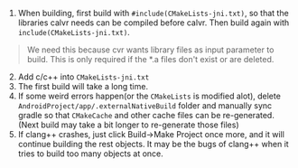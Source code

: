 1. When building, first build with `#include(CMakeLists-jni.txt)`, so that the libraries calvr needs can be compiled before calvr. Then build again with `include(CMakeLists-jni.txt)`.
> We need this because cvr wants library files as input parameter to build. This is only required if the *.a files don't exist or are deleted.
2. Add c/c++ into `CMakeLists-jni.txt`
3. The first build will take a long time.
4. If some weird errors happen(or the `CMakeLists` is modified alot), delete `AndroidProject/app/.externalNativeBuild` folder and manually sync gradle so that `CMakeCache` and other cache files can be re-generated. (Next build may take a bit longer to re-generate those files)
5. If clang++ crashes, just click Build->Make Project once more, and it will continue building the rest objects. It may be the bugs of clang++ when it tries to build too many objects at once.
